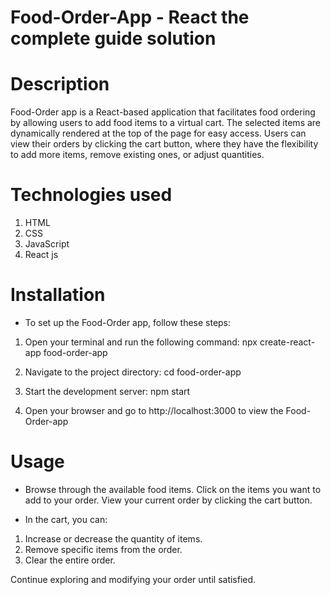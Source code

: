 # Food-Order-App - React the complete guide solution

# Description

Food-Order app is a React-based application that facilitates food ordering by allowing users to add food items to a virtual cart. The selected items are dynamically rendered at the top of the page for easy access. Users can view their orders by clicking the cart button, where they have the flexibility to add more items, remove existing ones, or adjust quantities.

# Technologies used

1. HTML
2. CSS
3. JavaScript
4. React js

# Installation

- To set up the Food-Order app, follow these steps:

1. Open your terminal and run the following command: npx create-react-app food-order-app

2. Navigate to the project directory: cd food-order-app

3. Start the development server: npm start

4. Open your browser and go to http://localhost:3000 to view the Food-Order-app

# Usage

- Browse through the available food items. Click on the items you want to add to your order. View your current order by clicking the cart button.

- In the cart, you can:

1. Increase or decrease the quantity of items.
2. Remove specific items from the order.
3. Clear the entire order.

Continue exploring and modifying your order until satisfied.
